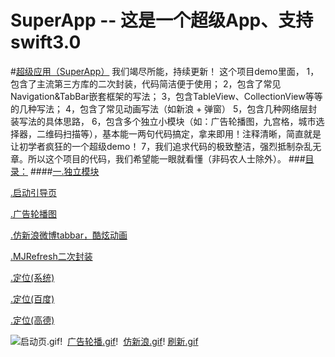 # SuperApp -- 这是一个超级App、支持swift3.0
#[超级应用（SuperApp）](https://github.com/Friends-Home/SuperApp) 我们竭尽所能，持续更新！
这个项目demo里面，
1，包含了主流第三方库的二次封装，代码简洁便于使用；
2，包含了常见Navigation&TabBar嵌套框架的写法；
3，包含TableView、CollectionView等等的几种写法；
4，包含了常见动画写法（如新浪 + 弹窗）
5，包含几种网络层封装写法的具体思路，
6，包含多个独立小模块（如：广告轮播图，九宫格，城市选择器，二维码扫描等），基本能一两句代码搞定，拿来即用！注释清晰，简直就是让初学者疯狂的一个超级demo！
7，我们追求代码的极致整洁，强烈抵制杂乱无章。所以这个项目的代码，我们希望能一眼就看懂（非码农人士除外）。
###[目录：](https://github.com/Friends-Home/SuperApp/blob/master/SuperApp/Class/SP_MainVC/SP_Datas.swift)
####[一.独立模块](https://github.com/Friends-Home/SuperApp/tree/master/SuperApp/Tool)

[.启动引导页](https://github.com/Friends-Home/SuperApp/blob/master/SuperApp/Tool/SP_GuideVC/SP_GuideVC.swift)

[.广告轮播图](https://github.com/Friends-Home/SuperApp/blob/master/SuperApp/Tool/SP_AdsView/SP_AdsView.swift)

[.仿新浪微博tabbar，酷炫动画](https://github.com/Friends-Home/SuperApp/blob/master/SuperApp/Tool/SP_GridView/SP_TabMenuView.swift)

[.MJRefresh二次封装](https://github.com/Friends-Home/SuperApp/blob/master/SuperApp/Tool/SP_MJRefresh/SP_MJRefresh.swift)

[.定位(系统)](https://github.com/Friends-Home/SuperApp/blob/master/SuperApp/Tool/SP_LocationManager/SP_LocationManager.swift)

[.定位(百度)]()

[.定位(高德)]()

![启动页.gif](http://upload-images.jianshu.io/upload_images/2204247-cac7bcd4cebb464d.gif?imageMogr2/auto-orient/strip)!  [广告轮播.gif](http://upload-images.jianshu.io/upload_images/2204247-b5c02a638d6ed9a1.gif?imageMogr2/auto-orient/strip)!  [仿新浪.gif](http://upload-images.jianshu.io/upload_images/2204247-8dabd01fbf9a36ac.gif?imageMogr2/auto-orient/strip)!  [刷新.gif](http://upload-images.jianshu.io/upload_images/2204247-5c73d3712ca37dab.gif?imageMogr2/auto-orient/strip)
